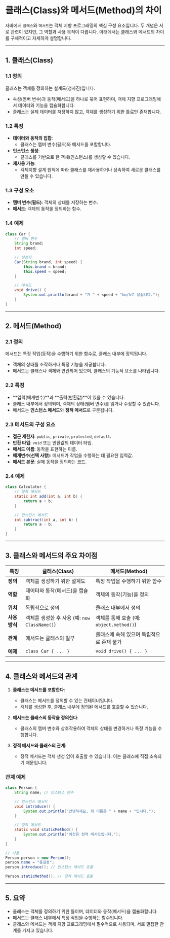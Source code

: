 
# 클래스(Class)와 메서드(Method)의 차이

자바에서 `클래스`와 `메서드`는 객체 지향 프로그래밍의 핵심 구성 요소입니다. 두 개념은 서로 관련이 있지만, 그 역할과 사용 목적이 다릅니다. 아래에서는 클래스와 메서드의 차이를 구체적이고 자세하게 설명합니다.

---

## 1. 클래스(Class)

### 1.1 정의
클래스는 객체를 정의하는 설계도(청사진)입니다.
- 속성(멤버 변수)과 동작(메서드)을 하나로 묶어 표현하며, 객체 지향 프로그래밍에서 데이터와 기능을 캡슐화합니다.
- 클래스는 실제 데이터를 저장하지 않고, 객체를 생성하기 위한 틀로만 존재합니다.

### 1.2 특징
- **데이터와 동작의 집합**:
    - 클래스는 멤버 변수(필드)와 메서드를 포함합니다.
- **인스턴스 생성**:
    - 클래스를 기반으로 한 객체(인스턴스)를 생성할 수 있습니다.
- **재사용 가능**:
    - 객체지향 설계 원칙에 따라 클래스를 재사용하거나 상속하여 새로운 클래스를 만들 수 있습니다.

### 1.3 구성 요소
- **멤버 변수(필드)**: 객체의 상태를 저장하는 변수.
- **메서드**: 객체의 동작을 정의하는 함수.

### 1.4 예제
```java
class Car {
    // 멤버 변수
    String brand;
    int speed;

    // 생성자
    Car(String brand, int speed) {
        this.brand = brand;
        this.speed = speed;
    }

    // 메서드
    void drive() {
        System.out.println(brand + "가 " + speed + "km/h로 달립니다.");
    }
}
```

---

## 2. 메서드(Method)

### 2.1 정의
메서드는 특정 작업(동작)을 수행하기 위한 함수로, 클래스 내부에 정의됩니다.
- 객체의 상태를 조작하거나 특정 기능을 제공합니다.
- 메서드는 클래스나 객체와 연관되어 있으며, 클래스의 기능적 요소를 나타냅니다.

### 2.2 특징
- **입력(매개변수)**과 **출력(반환값)**이 있을 수 있습니다.
- 클래스 내부에서 정의되며, 객체의 상태(멤버 변수)를 읽거나 수정할 수 있습니다.
- 메서드는 **인스턴스 메서드**와 **정적 메서드**로 구분됩니다.

### 2.3 메서드의 구성 요소
- **접근 제한자**: `public`, `private`, `protected`, `default`.
- **반환 타입**: `void` 또는 반환값의 데이터 타입.
- **메서드 이름**: 동작을 표현하는 이름.
- **매개변수(선택 사항)**: 메서드가 작업을 수행하는 데 필요한 입력값.
- **메서드 본문**: 실제 동작을 정의하는 코드.

### 2.4 예제
```java
class Calculator {
    // 정적 메서드
    static int add(int a, int b) {
        return a + b;
    }

    // 인스턴스 메서드
    int subtract(int a, int b) {
        return a - b;
    }
}
```

---

## 3. 클래스와 메서드의 주요 차이점

| **특징**               | **클래스(Class)**                                   | **메서드(Method)**                        |
|------------------------|---------------------------------------------------|------------------------------------------|
| **정의**               | 객체를 생성하기 위한 설계도                         | 특정 작업을 수행하기 위한 함수             |
| **역할**               | 데이터와 동작(메서드)을 캡슐화                      | 객체의 동작(기능)을 정의                  |
| **위치**               | 독립적으로 정의                                    | 클래스 내부에서 정의                      |
| **사용 방식**          | 객체를 생성한 후 사용 (예: `new ClassName()`)        | 객체를 통해 호출 (예: `object.method()`) |
| **관계**               | 메서드는 클래스의 일부                              | 클래스에 속해 있으며 독립적으로 존재 불가 |
| **예제**               | `class Car { ... }`                                | `void drive() { ... }`                   |

---

## 4. 클래스와 메서드의 관계

1. **클래스는 메서드를 포함한다**:
    - 클래스는 메서드를 정의할 수 있는 컨테이너입니다.
    - 객체를 생성한 후, 클래스 내부에 정의된 메서드를 호출할 수 있습니다.

2. **메서드는 클래스의 동작을 정의한다**:
    - 클래스의 멤버 변수와 상호작용하여 객체의 상태를 변경하거나 특정 기능을 수행합니다.

3. **정적 메서드와 클래스의 관계**:
    - 정적 메서드는 객체 생성 없이 호출할 수 있습니다. 이는 클래스에 직접 소속되기 때문입니다.

### 관계 예제
```java
class Person {
    String name; // 인스턴스 변수

    // 인스턴스 메서드
    void introduce() {
        System.out.println("안녕하세요, 제 이름은 " + name + "입니다.");
    }

    // 정적 메서드
    static void staticMethod() {
        System.out.println("이것은 정적 메서드입니다.");
    }
}

// 사용
Person person = new Person();
person.name = "홍길동";
person.introduce(); // 인스턴스 메서드 호출

Person.staticMethod(); // 정적 메서드 호출
```

---

## 5. 요약

- 클래스는 객체를 정의하기 위한 틀이며, 데이터와 동작(메서드)을 캡슐화합니다.
- 메서드는 클래스 내부에서 특정 작업을 수행하는 함수입니다.
- 클래스와 메서드는 객체 지향 프로그래밍에서 필수적으로 사용되며, 서로 밀접한 관계를 가지고 있습니다.
